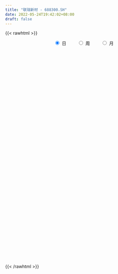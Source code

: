 ```yaml
---
title: "联瑞新材 - 688300.SH"
date: 2022-05-24T19:42:02+08:00
draft: false
---
```

{{< rawhtml >}}
    <div style="text-align: center">
        <label style="padding: 1rem;"><input style="margin-right: .5rem" type="radio" name="period" value="D" checked onclick="period_change(this)">日</label>
        <label style="padding: 1rem;"><input style="margin-right: .5rem" type="radio" name="period" value="W" onclick="period_change(this)">周</label>
        <label style="padding: 1rem;"><input style="margin-right: .5rem" type="radio" name="period" value="M" onclick="period_change(this)">月</label>
    </div>
    <div id="chart" style="height: 700px;"></div> 
    <script type="text/javascript">
        const D_v = [6015.67,10241.43,4581.71,4186.95,4155.4,6518.83,11268.93,6152.26,6961.96,5669.69,5987.68,9479.9,7906.07,7250.66,5801.07,10272.93,8938.9,5904.26,4657.06,4987.17,7458.83,5809.77,5283.9,10209.03,7310.67,16981.47,8012.28,6471.58,7761.3,7306.97,6039.43,5451.67,4989.15,8969.65,7236.98,13822.03,13470.91,13695.67,12795.24,7150.85,7792.1,9420.83,7675.65,6050.27,5291.18,4386.46,5313.62,8248.17,6666.45,18644.72,11906.11,12160.98,15345.36,11091.25,11000.5,9629.34,8628.61,16378.53,13800.03,10880.5,7819.53,15434.48,7601.25,6812.72,13823.12,8517.55,27224.13,16331.37,8205.46,8896.22,8657.17,11231.57,10280.03,14227.21,12696.83,10675.13,13051.58,12429.56,12137.97,9391.53,12180.36,8756.84,15740.87,10175.49,8127.04,12992.32,14409.37,7921.62,5284.93,6786.28,9082.65,3670.0,5189.41,5663.75,7606.27,3219.35,5428.2,4437.21,5464.29,6401.7,6638.84,3842.9,3352.14,5912.21,4362.36,3608.42,7727.66,5547.77,3620.88,5347.51,8357.62,30018.63,13695.28,10295.81,21527.28,12858.76,8983.22,10882.31,10537.58,8268.24,10970.57,15112.42,20876.77,16199.74,11214.78,10165.34,13229.45,15441.99,10570.63,12295.2,9357.22,13040.32,6680.3,10603.62,13317.74,11218.09,17556.54,13086.32,15662.56,13242.9,14800.14,28075.8,19894.06,13702.66,11995.63,12178.3,6623.5,6421.39,11504.13,6770.66,19282.84,19893.09,9472.32,8371.47,14479.42,7226.01,7242.0,9590.66,8813.54,9402.44,10073.44,9320.95,9607.7,9568.17,8163.15,7986.4,7492.84,9564.33,5286.09,8590.74,8711.89,10367.69,7547.27,6736.15,19807.5,9008.04,10587.72,21518.38,7680.67,6016.4,9028.65,11394.18,15176.02,10152.36,7914.87,6522.71,6694.44,7240.7,5071.03,4047.6,7529.21,5865.59,8695.72,6052.11,5149.96,4702.93,7971.77,10527.49,12072.5,9684.0,12179.01,8370.19,6852.24,5501.22,8928.91,11041.04,7783.46,5255.96,3778.92,5012.97,2723.07,4971.48,4447.12,4983.81,6255.31,5084.2,6399.73,5942.15,8520.64,10100.39,14640.74,6398.23,7197.82,7735.73,5622.11,12110.43,6512.36,4414.85,3786.91,4466.94,9238.14,13449.37,12425.21,18029.65,9551.58,9592.36,8353.61,6103.11,7916.41,7716.91,10635.82,6558.28,8064.02,5373.98,5115.0,8430.76,6428.6,4527.89,7756.09,7904.18]
const D_histogram = [0.0,0.2171459829,0.3106234569,0.3655307991,0.3203802817,0.2637384144,0.0007961557,-0.1655392238,-0.224567607,-0.2754965156,-0.222024702,-0.0589734658,0.1442636078,0.2631710838,0.315484184,0.3182115547,0.4226637875,0.4143558425,0.2852831749,0.2366305404,0.2843268269,0.1576828556,-0.0167269104,-0.3254898205,-0.3663964979,-0.1717956789,-0.0352048009,0.0309579992,0.1197340783,0.0353597708,-0.0690494246,-0.1025853055,-0.2339288853,-0.0434123762,0.0308909297,0.2346089414,0.4449651773,0.4576725313,0.6073020865,0.6007425215,0.6116519466,0.5556335166,0.4485829046,0.2610010817,0.0859550942,-0.0659354349,-0.1958253517,-0.1693066945,-0.078643683,0.4670408483,0.5072665372,0.3115527639,0.2533006701,0.0338243242,0.1877657841,0.1763262234,0.2107218833,0.112778087,0.3422484873,0.3523238709,0.2975584856,0.0632886763,-0.0727283688,-0.2499391902,-0.1097394144,-0.1237052026,-0.2921248066,-0.6351482254,-0.861960048,-0.8610156975,-0.7400771745,-0.3916986774,-0.1003216935,0.3091818657,0.3612778911,0.490066889,0.4692954393,0.5806204564,0.4304266872,0.1377544309,-0.2937118459,-0.4896748052,-0.3280139805,-0.3630010063,-0.4591163656,-0.243975023,-0.4144151798,-0.5117494073,-0.532959721,-0.6059706655,-0.6986528375,-0.8263081031,-0.7674189162,-0.8826582946,-0.9977768556,-1.0273425312,-1.2258445109,-1.2829878434,-1.1931077858,-0.9978800387,-0.9463800261,-0.8539292381,-0.600814235,-0.2576273725,-0.068328394,0.1165956186,0.3678941875,0.3937460137,0.452533698,0.5082342269,0.7616147235,0.9201918584,0.9469454252,1.150659542,1.579144182,1.7112659798,1.7366366689,1.7695179735,1.5970249906,1.163944394,1.1404476505,1.1837979432,1.4266451708,1.6931567306,1.7637306693,1.6120564551,1.6599861348,1.2744942807,1.1786591709,1.1945987689,1.1511515523,0.7715647584,0.3828824607,0.3255522926,0.1093746651,-0.2256404337,-0.6442697021,-0.811025133,-0.6024750245,-0.5085705096,-0.5383609725,0.280657733,0.3678939506,0.3459223935,0.1622379825,0.2944725884,0.0990314362,-0.2449542595,-0.5091111783,-0.7619914386,-0.463979121,0.1906926944,0.5445426694,0.5230611385,0.2599323139,0.2229054265,-0.1049131516,-0.0700089366,-0.0403132,-0.0659542617,-0.4651053426,-0.4836681044,-0.6082547994,-0.6541060707,-0.7542522095,-0.7574818245,-1.0908935318,-1.3380189999,-1.4562368429,-1.1956794286,-1.3760135137,-1.4171554958,-1.3087297301,-0.989709166,-1.2616378765,-1.3896282447,-1.4725604914,-1.2342569874,-1.2312731236,-1.2871005575,-1.3631827499,-1.5492323164,-1.7921932347,-1.7212713663,-1.4040647464,-1.0812899916,-0.5828782963,-0.0516762465,0.4103569749,0.6109407401,1.1152396786,1.2084406281,1.5069758011,1.5400058498,1.3621586195,1.0855614769,0.5857664924,0.201832731,-0.2580830699,-0.6991756557,-0.733062568,-0.6556669235,-0.5509320876,-0.759072674,-1.0266914028,-0.8540807686,-0.4189627588,-0.2972569957,-0.1885516732,-0.2956867883,-0.3325521048,-0.4865286487,-0.5181120264,-0.6599197907,-0.7758435845,-0.5583679874,-0.4330413095,-0.3501798738,-0.4126074974,-0.5827548896,-0.7096010657,-0.9345083301,-0.9842922301,-1.0542036579,-0.9155847237,-0.8424746241,-0.6295308772,-0.5891608562,-0.5539945372,-0.6820743695,-0.8390535318,-1.1659420766,-1.4966658385,-1.2194911899,-1.0114179949,-0.5174652907,0.0898454037,0.3237185048,0.5401590406,0.881752746,1.283137024,1.4785302638,1.54321009,1.5260222583,1.4903630693,1.5763370997,1.6305039404,1.6942422492,1.7766370373,1.4717926565]
const D_fast = [0.0,0.2714324786,0.4425658168,0.5888558588,0.6238004119,0.6330931481,0.3703499284,0.1626297429,0.047459458,-0.0723435796,-0.0743779414,0.0739299283,0.3132329039,0.4979331509,0.6291172971,0.7113975563,0.9215157361,1.0167967517,0.9590448778,0.9695498784,1.0883278716,1.0011046142,0.8225131207,0.4323777554,0.2998719535,0.4515238528,0.5793135306,0.6532158305,0.7719254292,0.6963910644,0.5747195128,0.5155373056,0.3257115045,0.5053749195,0.5874009578,0.8497712048,1.171368735,1.2984942219,1.5999492987,1.7435753641,1.9073977759,1.990287725,1.9953828392,1.8730512867,1.7194940727,1.5511196849,1.3722734302,1.3564654138,1.4274675045,2.0899122479,2.2569545711,2.1391289887,2.1442020625,1.9331817976,2.1340647035,2.1667066987,2.2537828295,2.1840335549,2.4990660771,2.5972224283,2.6168466644,2.3983990242,2.2441998869,2.0045042679,2.1172691901,2.0723771014,1.8309262956,1.3291158205,0.8868139859,0.672504412,0.6084236414,0.8588774691,1.1251740296,1.6119730553,1.7543885534,2.0056942736,2.1022466837,2.3587268149,2.3161397175,2.0579060689,1.5530118306,1.2346301701,1.3142874996,1.1885502222,0.9776557716,1.1318033584,0.8577594067,0.6324878274,0.4780375834,0.2535339726,-0.0138114089,-0.3480437002,-0.4810092424,-0.8169131944,-1.1814759694,-1.4678772777,-1.9728403851,-2.3507306785,-2.5591275673,-2.6133698299,-2.7984648239,-2.9194963454,-2.816584901,-2.5378048816,-2.3655880017,-2.1515150843,-1.8082429686,-1.683954639,-1.5120335302,-1.3292744446,-0.8854902671,-0.4968651677,-0.2333752446,0.2580037578,1.0812744433,1.6412127361,2.1007425923,2.5760033904,2.802766655,2.6606721569,2.9222873261,3.2615871046,3.8610956249,4.5508963674,5.0624029734,5.313742873,5.7766690863,5.7098008024,5.9086304853,6.2232197755,6.467560447,6.2808648427,5.9879031602,6.0119610652,5.823127104,5.4317018968,4.8520052028,4.4824934887,4.5404248411,4.5071867286,4.3428060225,5.2319891613,5.4111988666,5.4757079078,5.3325829924,5.5384357454,5.3677524523,4.9625281918,4.5710934784,4.1277153584,4.3097328957,5.0120778848,5.5020635271,5.6113472808,5.4132015347,5.4319010039,5.0778541379,5.0952561188,5.1148735554,5.0727439282,4.5573165117,4.4178367237,4.1411863289,3.93180854,3.6430993488,3.4504992777,2.8443641875,2.2627339693,1.7804569156,1.7420944727,1.2177570093,0.8223261532,0.6035694864,0.675162759,0.0878245793,-0.3875728501,-0.8386452196,-0.9089059624,-1.2137403796,-1.5913429528,-2.0082208326,-2.5815784783,-3.2725877052,-3.6319836784,-3.6657932451,-3.6133409882,-3.2606488669,-2.7423658788,-2.1777434137,-1.8244244634,-1.0413156054,-0.6460044988,0.0292746245,0.4473061357,0.6099985603,0.6047917868,0.2514384254,-0.0820371532,-0.6064737215,-1.2223602213,-1.4395127756,-1.5260338619,-1.559032048,-1.9569408029,-2.4812323824,-2.5221419403,-2.1917646202,-2.144373106,-2.0828057019,-2.263862514,-2.3838658567,-2.6594745628,-2.8205859471,-3.1273736591,-3.437258349,-3.3593747488,-3.3423083982,-3.346991931,-3.512571429,-3.8284075436,-4.1326539861,-4.591188333,-4.8870452905,-5.2205076328,-5.3107848795,-5.4482934359,-5.3927324083,-5.4996526013,-5.6029849167,-5.9015833413,-6.2683258866,-6.8866999505,-7.5915901721,-7.6192883209,-7.6640696247,-7.2994832431,-6.6697111978,-6.3549084705,-6.0034281746,-5.4413962826,-4.7192277486,-4.1542019429,-3.7037195942,-3.3394018613,-3.002470283,-2.5224119777,-2.0606191518,-1.5733202808,-1.0467662334,-0.98366245]
const D_slow = [0.0,0.0542864957,0.1319423599,0.2233250597,0.3034201301,0.3693547337,0.3695537727,0.3281689667,0.272027065,0.2031529361,0.1476467606,0.1329033941,0.1689692961,0.234762067,0.313633113,0.3931860017,0.4988519486,0.6024409092,0.6737617029,0.732919338,0.8040010447,0.8434217586,0.839240031,0.7578675759,0.6662684514,0.6233195317,0.6145183315,0.6222578313,0.6521913509,0.6610312936,0.6437689374,0.6181226111,0.5596403897,0.5487872957,0.5565100281,0.6151622634,0.7264035578,0.8408216906,0.9926472122,1.1428328426,1.2957458292,1.4346542084,1.5467999346,1.612050205,1.6335389785,1.6170551198,1.5680987819,1.5257721083,1.5061111875,1.6228713996,1.7496880339,1.8275762248,1.8909013924,1.8993574734,1.9462989194,1.9903804753,2.0430609461,2.0712554679,2.1568175897,2.2448985574,2.3192881788,2.3351103479,2.3169282557,2.2544434581,2.2270086045,2.1960823039,2.1230511022,1.9642640459,1.7487740339,1.5335201095,1.3485008159,1.2505761465,1.2254957232,1.3027911896,1.3931106624,1.5156273846,1.6329512444,1.7781063585,1.8857130303,1.920151638,1.8467236766,1.7243049753,1.6423014801,1.5515512286,1.4367721372,1.3757783814,1.2721745865,1.1442372347,1.0109973044,0.859504638,0.6848414287,0.4782644029,0.2864096738,0.0657451002,-0.1836991137,-0.4405347465,-0.7469958742,-1.0677428351,-1.3660197815,-1.6154897912,-1.8520847977,-2.0655671073,-2.215770666,-2.2801775091,-2.2972596076,-2.268110703,-2.1761371561,-2.0777006527,-1.9645672282,-1.8375086715,-1.6471049906,-1.417057026,-1.1803206697,-0.8926557842,-0.4978697387,-0.0700532438,0.3641059235,0.8064854168,1.2057416645,1.496727763,1.7818396756,2.0777891614,2.4344504541,2.8577396368,3.2986723041,3.7016864179,4.1166829516,4.4353065217,4.7299713144,5.0286210066,5.3164088947,5.5093000843,5.6050206995,5.6864087726,5.7137524389,5.6573423305,5.496274905,5.2935186217,5.1428998656,5.0157572382,4.8811669951,4.9513314283,5.043304916,5.1297855143,5.17034501,5.2439631571,5.2687210161,5.2074824512,5.0802046567,4.889706797,4.7737120168,4.8213851904,4.9575208577,5.0882861423,5.1532692208,5.2089955774,5.1827672895,5.1652650554,5.1551867554,5.1386981899,5.0224218543,4.9015048282,4.7494411283,4.5859146107,4.3973515583,4.2079811022,3.9352577192,3.6007529693,3.2366937585,2.9377739014,2.5937705229,2.239481649,1.9122992165,1.664871925,1.3494624559,1.0020553947,0.6339152718,0.325351025,0.0175327441,-0.3042423953,-0.6450380828,-1.0323461619,-1.4803944705,-1.9107123121,-2.2617284987,-2.5320509966,-2.6777705707,-2.6906896323,-2.5881003886,-2.4353652036,-2.1565552839,-1.8544451269,-1.4777011766,-1.0926997142,-0.7521600593,-0.4807696901,-0.334328067,-0.2838698842,-0.3483906517,-0.5231845656,-0.7064502076,-0.8703669385,-1.0080999604,-1.1978681289,-1.4545409796,-1.6680611717,-1.7728018614,-1.8471161103,-1.8942540286,-1.9681757257,-2.0513137519,-2.1729459141,-2.3024739207,-2.4674538684,-2.6614147645,-2.8010067614,-2.9092670887,-2.9968120572,-3.0999639315,-3.245652654,-3.4230529204,-3.6566800029,-3.9027530604,-4.1663039749,-4.3952001558,-4.6058188118,-4.7632015311,-4.9104917452,-5.0489903795,-5.2195089718,-5.4292723548,-5.7207578739,-6.0949243336,-6.399797131,-6.6526516298,-6.7820179524,-6.7595566015,-6.6786269753,-6.5435872152,-6.3231490286,-6.0023647726,-5.6327322067,-5.2469296842,-4.8654241196,-4.4928333523,-4.0987490774,-3.6911230923,-3.26756253,-2.8234032707,-2.4554551065]
const D_data = [['2021-05-13', 55.1106, 55.8481, 55.022, 58.1001],['2021-05-14', 56.33, 59.2507, 55.8088, 59.2507],['2021-05-17', 59.2016, 58.7689, 58.5328, 59.6441],['2021-05-18', 58.7295, 58.9852, 58.3263, 59.3982],['2021-05-19', 59.0836, 58.0706, 58.0313, 59.3589],['2021-05-20', 58.0313, 57.933, 56.92, 58.3657],['2021-05-21', 57.5298, 54.6385, 54.4418, 58.4935],['2021-05-24', 54.6385, 54.668, 54.4123, 56.3497],['2021-05-25', 55.1401, 55.2876, 54.2845, 56.4873],['2021-05-26', 55.7006, 54.9237, 54.2353, 56.0055],['2021-05-27', 55.1991, 56.0645, 54.5893, 56.7824],['2021-05-28', 55.9956, 57.933, 55.7596, 58.4345],['2021-05-31', 58.051, 59.4868, 57.7068, 59.6441],['2021-06-01', 59.1327, 59.4966, 58.5033, 59.949],['2021-06-02', 59.2016, 59.3982, 58.5132, 60.1456],['2021-06-03', 59.2212, 59.2311, 59.0049, 62.4468],['2021-06-04', 58.523, 61.1586, 58.523, 61.5126],['2021-06-07', 61.3651, 60.421, 59.8703, 61.9355],['2021-06-08', 60.9619, 58.9065, 58.759, 60.9619],['2021-06-09', 58.9065, 59.7424, 58.6017, 60.6472],['2021-06-10', 59.4474, 61.2667, 59.0049, 61.4241],['2021-06-11', 60.657, 59.1622, 59.1032, 61.4044],['2021-06-15', 59.2016, 57.9231, 57.874, 59.6539],['2021-06-16', 57.6871, 54.904, 54.6779, 59.0737],['2021-06-17', 54.9827, 57.1364, 54.6287, 57.4019],['2021-06-18', 57.6871, 60.3817, 57.6871, 62.024],['2021-06-21', 60.2145, 60.5587, 60.0571, 61.3454],['2021-06-22', 60.9619, 60.3128, 60.0866, 61.5126],['2021-06-23', 60.0866, 61.1684, 59.054, 61.7584],['2021-06-24', 61.3565, 59.1659, 58.8884, 62.1495],['2021-06-25', 59.1758, 58.482, 57.3718, 59.9688],['2021-06-28', 57.9863, 59.0172, 57.7187, 59.5822],['2021-06-29', 58.7, 57.2925, 57.1735, 59.2749],['2021-06-30', 57.1835, 61.4556, 57.1835, 61.4556],['2021-07-01', 61.9512, 60.7915, 60.7717, 62.1396],['2021-07-02', 59.9688, 63.3588, 59.9688, 64.2905],['2021-07-05', 62.6252, 64.9348, 62.3477, 65.7872],['2021-07-06', 64.5284, 63.5372, 62.8433, 66.9073],['2021-07-07', 64.4293, 66.2531, 62.1098, 66.7983],['2021-07-08', 66.2432, 65.3214, 64.7365, 66.3027],['2021-07-09', 64.6771, 66.2135, 64.3599, 67.3831],['2021-07-12', 66.5009, 65.9161, 65.4403, 68.2752],['2021-07-13', 65.7674, 65.4502, 64.231, 65.9657],['2021-07-14', 66.0152, 64.1517, 63.2695, 66.0152],['2021-07-15', 63.9039, 63.6958, 61.8521, 64.578],['2021-07-16', 63.6859, 63.3389, 62.9722, 64.7167],['2021-07-19', 63.3389, 62.9722, 61.5349, 63.5768],['2021-07-20', 62.0305, 64.7266, 61.2177, 65.0042],['2021-07-21', 64.7167, 65.9657, 63.6462, 66.2234],['2021-07-22', 65.5989, 73.7765, 65.5989, 74.6487],['2021-07-23', 73.7467, 69.6629, 69.4052, 74.3415],['2021-07-26', 69.6629, 66.8677, 65.2222, 70.3072],['2021-07-27', 67.5714, 68.3941, 67.5714, 73.9152],['2021-07-28', 68.9691, 66.0053, 63.3191, 69.6133],['2021-07-29', 67.0461, 70.8722, 66.9073, 72.2401],['2021-07-30', 71.3678, 69.6133, 68.295, 72.0517],['2021-08-02', 69.8215, 70.6938, 68.1067, 71.8535],['2021-08-03', 71.2489, 69.2862, 68.9492, 75.8184],['2021-08-04', 69.9603, 74.2324, 68.9096, 74.5694],['2021-08-05', 74.6884, 72.7258, 71.7445, 75.1344],['2021-08-06', 72.8745, 72.3788, 71.0209, 74.1135],['2021-08-09', 72.359, 69.8215, 67.4327, 72.3788],['2021-08-10', 70.0594, 70.3766, 69.2169, 71.6751],['2021-08-11', 70.0495, 69.2069, 68.5032, 70.8524],['2021-08-12', 70.0297, 73.261, 68.8898, 75.5607],['2021-08-13', 72.9042, 71.8932, 70.5947, 73.8954],['2021-08-16', 75.8382, 69.6034, 68.4437, 80.7646],['2021-08-17', 69.3854, 65.9458, 65.9458, 70.9317],['2021-08-18', 65.8665, 65.5196, 65.0141, 67.3435],['2021-08-19', 65.5989, 67.3038, 65.0934, 68.7411],['2021-08-20', 66.9371, 68.7014, 66.4216, 69.1574],['2021-08-23', 68.9393, 72.5573, 68.2653, 73.152],['2021-08-24', 72.9835, 73.5584, 70.9911, 73.8359],['2021-08-25', 73.5584, 77.2061, 73.5584, 77.672],['2021-08-26', 77.4638, 74.4406, 74.1036, 77.8306],['2021-08-27', 74.0738, 76.4428, 72.478, 77.3548],['2021-08-30', 76.6213, 75.4715, 74.3811, 77.6819],['2021-08-31', 74.8371, 78.0387, 74.4901, 78.7425],['2021-09-01', 77.325, 75.3228, 72.9736, 78.0288],['2021-09-02', 74.5199, 72.8348, 72.359, 76.0761],['2021-09-03', 71.9923, 69.3358, 68.9691, 73.608],['2021-09-06', 69.3358, 70.5253, 68.7014, 71.8733],['2021-09-07', 71.2687, 74.8272, 70.5947, 77.0871],['2021-09-08', 76.6114, 72.6564, 72.4185, 76.6114],['2021-09-09', 72.6564, 71.4174, 69.9999, 73.2016],['2021-09-10', 70.8821, 75.5607, 70.8722, 76.6014],['2021-09-13', 75.5607, 70.7731, 69.9107, 76.1356],['2021-09-14', 69.881, 70.7632, 69.881, 73.1124],['2021-09-15', 69.9801, 71.1299, 69.4151, 71.8436],['2021-09-16', 71.6453, 69.9008, 69.0087, 71.6453],['2021-09-17', 70.3865, 68.7906, 66.0846, 70.8722],['2021-09-22', 68.3941, 67.2245, 66.0152, 68.3941],['2021-09-23', 67.8192, 68.7906, 66.5108, 69.2664],['2021-09-24', 68.0968, 65.817, 65.7179, 68.3148],['2021-09-27', 65.4304, 64.4293, 62.5063, 66.3721],['2021-09-28', 63.5273, 64.2508, 63.4876, 65.0042],['2021-09-29', 63.0515, 60.5239, 60.2661, 63.5074],['2021-09-30', 60.5437, 60.4644, 60.0084, 61.6241],['2021-10-08', 60.9699, 61.2276, 60.3355, 62.3973],['2021-10-11', 61.5349, 62.2288, 60.4842, 63.9237],['2021-10-12', 61.7034, 60.0679, 59.5822, 62.7739],['2021-10-13', 60.4347, 59.9688, 57.5998, 60.7618],['2021-10-14', 60.1571, 62.0305, 59.0767, 62.2981],['2021-10-15', 62.3675, 64.1121, 61.4754, 64.9051],['2021-10-18', 64.578, 63.1704, 61.9512, 64.578],['2021-10-19', 63.0019, 63.8246, 62.318, 63.8742],['2021-10-20', 63.6462, 65.7179, 63.438, 67.1749],['2021-10-21', 66.0053, 63.6462, 62.9524, 66.0747],['2021-10-22', 63.438, 64.3401, 62.6153, 65.6088],['2021-10-25', 65.4403, 64.7266, 62.6252, 65.4403],['2021-10-26', 64.0724, 68.3049, 64.0724, 68.3446],['2021-10-27', 71.3678, 68.6915, 68.642, 74.2919],['2021-10-28', 70.2775, 68.1067, 67.7003, 72.3095],['2021-10-29', 67.4327, 71.6453, 67.4327, 72.1211],['2021-11-01', 71.8733, 77.1764, 71.566, 78.574],['2021-11-02', 77.8603, 76.2644, 74.7082, 78.5442],['2021-11-03', 76.0265, 76.76, 74.5298, 77.1863],['2021-11-04', 76.76, 78.5046, 76.542, 79.2183],['2021-11-05', 78.7821, 77.0475, 75.3327, 78.7821],['2021-11-08', 77.0178, 73.4395, 72.8348, 77.0178],['2021-11-09', 74.9858, 78.4947, 73.8657, 79.2381],['2021-11-10', 78.0486, 80.5961, 77.1268, 81.171],['2021-11-11', 79.7337, 85.2449, 79.7337, 88.0203],['2021-11-12', 85.8991, 88.5556, 83.2922, 89.6459],['2021-11-15', 90.201, 88.843, 85.9982, 92.9764],['2021-11-16', 87.6238, 87.6932, 86.2559, 89.5765],['2021-11-17', 86.811, 91.7869, 86.2658, 92.3024],['2021-11-18', 91.44, 87.2273, 86.2559, 92.9764],['2021-11-19', 87.822, 91.1922, 86.811, 91.8761],['2021-11-22', 90.7263, 94.0271, 90.7164, 94.9291],['2021-11-23', 94.0271, 94.8894, 91.2219, 96.4457],['2021-11-24', 95.7419, 91.0732, 90.31, 96.2375],['2021-11-25', 91.1922, 90.1316, 89.9928, 93.1152],['2021-11-26', 90.1118, 94.1659, 89.3188, 95.6527],['2021-11-29', 93.1945, 92.4213, 90.4091, 94.1659],['2021-11-30', 93.1746, 90.201, 88.3276, 93.1746],['2021-12-01', 90.1812, 87.5544, 86.3451, 93.9676],['2021-12-02', 87.5544, 89.3089, 87.3264, 90.7957],['2021-12-03', 90.2803, 94.3046, 86.8507, 97.6351],['2021-12-06', 93.9379, 93.9676, 92.9764, 96.743],['2021-12-07', 94.83, 92.8773, 91.7374, 98.1605],['2021-12-08', 92.8574, 106.2587, 92.3024, 106.8039],['2021-12-09', 104.4844, 100.5196, 98.6263, 106.0605],['2021-12-10', 99.5977, 100.3412, 97.5261, 101.9668],['2021-12-13', 100.3412, 98.6957, 96.743, 100.7674],['2021-12-14', 98.6957, 103.4437, 97.2089, 105.0197],['2021-12-15', 102.3137, 100.0735, 99.122, 105.0594],['2021-12-16', 100.3213, 97.4369, 96.743, 101.0647],['2021-12-17', 97.0404, 97.2188, 93.1845, 98.9634],['2021-12-20', 97.2188, 96.1582, 94.1758, 98.0911],['2021-12-21', 97.0999, 103.3842, 93.5513, 108.7863],['2021-12-22', 104.2862, 111.0166, 101.6793, 113.1973],['2021-12-23', 111.7996, 110.9769, 108.142, 111.9682],['2021-12-24', 112.9495, 108.3205, 105.9415, 112.9495],['2021-12-27', 108.3799, 105.5649, 101.1143, 108.3799],['2021-12-28', 106.1497, 108.5187, 104.1078, 110.0254],['2021-12-29', 106.7048, 104.6728, 103.0868, 108.5484],['2021-12-30', 106.8237, 109.0936, 103.1364, 111.0166],['2021-12-31', 110.6994, 109.8965, 106.0902, 111.9979],['2022-01-04', 109.8965, 109.9064, 107.7059, 114.9616],['2022-01-05', 109.8767, 104.5836, 102.611, 111.3833],['2022-01-06', 104.5142, 108.5484, 101.8478, 111.2148],['2022-01-07', 108.489, 107.0814, 103.1166, 109.6289],['2022-01-10', 106.6552, 107.7654, 101.8082, 111.5122],['2022-01-11', 110.0055, 106.7643, 103.2355, 110.0055],['2022-01-12', 106.7643, 107.7059, 106.7643, 114.4859],['2022-01-13', 105.5649, 102.4921, 101.6991, 107.924],['2022-01-14', 100.8566, 101.5604, 100.4403, 108.9747],['2022-01-17', 99.2211, 101.5504, 97.2485, 104.0681],['2022-01-18', 102.046, 106.0605, 100.7277, 107.0319],['2022-01-19', 106.4768, 100.1132, 98.5272, 106.4768],['2022-01-20', 99.122, 100.4799, 96.7728, 104.5737],['2022-01-21', 100.1132, 101.7388, 97.1395, 103.5626],['2022-01-24', 100.9854, 104.871, 99.122, 106.6057],['2022-01-25', 106.0605, 96.9016, 94.711, 106.0605],['2022-01-26', 94.6615, 96.7232, 93.3531, 99.5581],['2022-01-27', 95.2661, 95.6824, 95.1769, 100.5493],['2022-01-28', 95.6229, 99.112, 90.6867, 100.4898],['2022-02-07', 99.7662, 95.8509, 93.3531, 101.1044],['2022-02-08', 96.2375, 93.9379, 91.6779, 96.6637],['2022-02-09', 93.2837, 92.1933, 90.201, 94.0469],['2022-02-10', 92.9467, 88.8133, 87.822, 93.1548],['2022-02-11', 89.3584, 85.4134, 84.9475, 89.3584],['2022-02-14', 84.7889, 87.2273, 84.4023, 89.071],['2022-02-15', 84.9079, 89.8144, 84.9079, 91.1823],['2022-02-16', 91.0931, 90.2803, 88.9124, 92.2825],['2022-02-17', 90.2803, 93.6702, 89.8441, 94.3641],['2022-02-18', 93.0755, 96.2375, 91.8365, 96.8322],['2022-02-21', 97.2585, 97.8334, 95.4544, 98.5173],['2022-02-22', 97.8334, 96.406, 94.5128, 97.8334],['2022-02-23', 95.3652, 102.4921, 95.3652, 104.2763],['2022-02-24', 102.2939, 99.6076, 99.122, 103.8501],['2022-02-25', 102.8886, 104.0979, 100.6583, 106.0605],['2022-02-28', 103.186, 102.7102, 100.7079, 106.2686],['2022-03-01', 103.176, 100.7079, 99.7464, 103.5131],['2022-03-02', 101.9172, 99.1319, 98.1803, 101.9172],['2022-03-03', 100.1627, 94.8399, 94.4632, 100.1627],['2022-03-04', 94.5623, 94.1659, 91.2021, 95.0877],['2022-03-07', 93.1746, 90.8552, 88.6745, 94.1559],['2022-03-08', 92.2132, 88.1987, 87.4256, 92.2132],['2022-03-09', 87.7428, 91.3508, 87.7428, 92.8277],['2022-03-10', 94.2749, 92.1933, 91.9753, 95.5932],['2022-03-11', 91.4499, 92.4114, 89.6657, 94.0866],['2022-03-14', 93.0458, 87.5247, 87.5247, 94.8002],['2022-03-15', 87.6337, 84.5808, 84.5708, 90.201],['2022-03-16', 85.9982, 88.8628, 80.0905, 90.0424],['2022-03-17', 88.9917, 93.0458, 88.8133, 94.265],['2022-03-18', 92.2825, 90.082, 88.734, 93.7198],['2022-03-21', 90.0721, 90.082, 87.3463, 90.1019],['2022-03-22', 90.0027, 86.9101, 86.3352, 90.0027],['2022-03-23', 87.8914, 86.8606, 85.235, 87.8914],['2022-03-24', 86.1766, 84.2437, 82.8461, 86.8507],['2022-03-25', 84.551, 84.551, 83.7382, 87.5049],['2022-03-28', 83.2624, 81.8846, 80.6555, 84.5312],['2022-03-29', 82.747, 80.5663, 79.0696, 83.2724],['2022-03-30', 81.8747, 84.0951, 81.3395, 85.1259],['2022-03-31', 83.2823, 83.0642, 81.4485, 86.2262],['2022-04-01', 81.8747, 82.3604, 79.9022, 82.5488],['2022-04-06', 79.8626, 79.8526, 78.911, 83.5202],['2022-04-07', 79.5057, 77.0178, 75.3822, 80.1897],['2022-04-08', 75.3426, 75.7589, 73.4593, 77.0772],['2022-04-11', 75.8085, 72.4086, 71.8436, 76.4428],['2022-04-12', 72.9934, 72.5474, 71.4967, 74.2423],['2022-04-13', 73.2313, 70.5748, 69.881, 73.2313],['2022-04-14', 71.7643, 71.9724, 70.8127, 73.5584],['2022-04-15', 69.762, 70.3766, 67.4228, 73.1124],['2022-04-18', 69.3755, 71.6453, 67.7796, 73.3007],['2022-04-19', 72.1112, 68.9889, 68.9096, 73.4989],['2022-04-20', 69.8512, 67.958, 66.9569, 70.3766],['2022-04-21', 66.9172, 64.4293, 64.1914, 69.1871],['2022-04-22', 63.438, 61.9215, 61.4655, 64.9051],['2022-04-25', 61.0294, 56.8762, 56.5094, 61.0789],['2022-04-26', 56.8762, 53.1294, 52.7031, 57.907],['2022-04-27', 53.5259, 58.6207, 51.2064, 59.3443],['2022-04-28', 59.5525, 57.2429, 56.559, 59.5525],['2022-04-29', 57.9863, 61.1582, 56.9951, 62.3378],['2022-05-05', 62.0503, 64.4293, 59.4831, 64.9348],['2022-05-06', 62.8037, 61.2375, 61.2078, 63.9733],['2022-05-09', 61.0591, 61.6439, 59.6912, 63.8147],['2022-05-10', 59.5723, 64.3797, 59.4732, 65.024],['2022-05-11', 64.013, 67.1353, 63.9337, 70.0297],['2022-05-12', 66.0747, 66.4514, 64.6077, 67.6706],['2022-05-13', 67.1353, 65.9557, 64.003, 67.4029],['2022-05-16', 66.8776, 65.5692, 64.9844, 67.9481],['2022-05-17', 65.5692, 65.7377, 63.5372, 66.719],['2022-05-18', 66.3522, 68.0175, 66.3522, 69.881],['2022-05-19', 66.5207, 68.7312, 66.5207, 69.6827],['2022-05-20', 69.42, 70.01, 68.11, 70.39],['2022-05-23', 69.9, 71.6, 67.58, 73.18],['2022-05-24', 71.22, 67.07, 66.68, 72.85]]
const W_v = [142449.48,290549.77,124666.24,122141.94,128059.6,167520.22,186685.73,110634.5,113609.36,114766.15,69495.81,77070.23,100624.75,146575.85,116901.14,78593.46,51531.19,48749.38,29434.16,24703.77,12168.45,21281.07,31414.46,37235.49,36146.41,49476.62,62139.59,46833.68,78686.08,59760.23,81306.29,44156.67,84777.16,90855.39,86828.03,60921.99,46201.46,61989.13,55933.28,33267.65,35671.83,22533.37,20494.47,36668.78,30921.7,8946.53,3896.63,18658.18,34195.09,40015.17,31482.26,43036.78,45923.31,31833.13,32793.45,50532.53,36029.34,33545.44,14604.13,38038.21,27077.72,26871.1,19841.28,29274.29,21772.1,16971.16,74090.58,43394.78,33474.01,36954.54,23734.85,23777.18,26574.1,20570.54,72146.65,39502.49,20990.32,38997.1,30711.82,34251.49,40169.63,28817.09,39785.07,35591.56,40469.48,54904.77,32824.39,50779.07,59227.43,57507.2,52189.12,69314.35,59110.77,59191.0,55792.56,43484.85,14523.16,20691.03,5464.29,26147.79,24867.09,67714.85,64789.15,71427.74,60622.19,51976.66,70841.25,89715.56,48722.95,63790.38,47351.63,38404.53,42774.89,40503.68,67657.79,49295.92,38525.08,31209.15,34404.26,49157.94,38510.59,20933.56,28665.2,33261.77,39064.32,28419.2,63048.17,14456.72,40891.44,29876.23,15660.27]
const W_histogram = [0.0,-0.7409039316,-1.2058522777,-1.4383405662,-1.441798001,-0.9526824358,-0.3327137665,0.9663697472,1.4453171736,1.9222449259,1.7608588467,1.8345340034,2.0282054616,2.3190400741,1.8153229629,1.6763877243,1.2907674435,0.7976885015,0.1311622554,-0.4855403263,-0.9186549708,-0.9603709269,-0.9429049406,-0.4898910993,-0.1669261859,0.1364213555,-0.1764813416,-0.3763136619,0.1168436716,0.0762225265,0.4868610558,0.8847817805,1.5767698449,2.1565108965,1.768287313,0.8342343972,0.6030079573,0.39628495,-0.0387001926,-0.3396854007,-0.7792480966,-1.1710132291,-1.4355598062,-1.5191358219,-1.8134316356,-1.8976627409,-1.7755905458,-1.6401527948,-1.4187466966,-1.2798547819,-1.0037477327,-1.2104982389,-1.0824732871,-1.013073178,-0.6171184501,-0.5410418308,-0.6431204258,-0.7891642763,-0.7298845311,-0.9086163205,-0.9502069692,-0.8029597705,-0.8601727832,-0.8679956786,-0.6071202162,-0.2748523139,0.4763694608,0.7756752119,0.8985364867,1.0385041392,1.1656856805,1.2322225683,1.2845740415,1.0016656925,1.2541993383,1.3210283128,1.221014941,1.3923042414,1.1290432893,1.1092290361,1.236115959,1.112227516,1.0403486025,0.8034050441,0.9060524131,1.085057077,0.934433688,1.1700051473,1.22587207,1.3430341293,1.2819343106,0.9366812043,1.1270214568,0.6929243905,0.7394295932,0.2537332566,-0.2983702384,-1.0142964524,-1.4027656826,-1.4270534233,-1.3880851387,-0.8566978876,-0.1640205924,0.983476999,1.7874934733,2.3515136408,2.5492592514,2.8776448359,2.6796337925,3.0637090114,3.1776000321,2.8287023395,2.0288960392,1.3474942559,0.5939338147,-0.8732814973,-1.1439161956,-0.8368994228,-1.317478164,-1.7416420383,-2.1409300161,-2.7031339483,-3.1186412722,-3.6948057424,-4.2552358005,-4.9628255384,-5.2233750996,-5.1243922082,-4.4975269003,-3.6047742093,-3.0303119055]
const W_fast = [0.0,-0.9261299145,-1.69254133,-2.2846147601,-2.6485216951,-2.3975767389,-1.8607865113,-0.3201105607,0.5201661591,1.4776551429,1.7564837753,2.2887924329,2.9895152565,3.8601098875,3.8102235171,4.0903852096,4.0274567896,3.7337999729,3.1000642907,2.3619766275,1.6991982403,1.4173895525,1.1991293036,1.5296703701,1.810903737,2.1483566173,1.7913335848,1.497422849,2.0197911004,1.9982255869,2.5305793801,3.14969555,4.2358760756,5.3547448513,5.408593096,4.6830987796,4.602624329,4.4949725591,4.0503123684,3.6644058102,3.0300310901,2.3455126503,1.7220761217,1.2587161505,0.5110624279,-0.0475843626,-0.369409804,-0.6440102517,-0.7772908276,-0.9583626084,-0.9331924923,-1.4425675582,-1.5851609283,-1.7690291136,-1.5273539982,-1.5865378367,-1.8493965381,-2.1927314577,-2.3159228452,-2.7218087148,-3.0009511058,-3.0544438497,-3.3267000582,-3.5515218733,-3.442426465,-3.1788716411,-2.3085575012,-1.8153329471,-1.4678375506,-1.0682438633,-0.6496409019,-0.275048372,0.0984466115,0.0659546856,0.6320381661,1.0291242187,1.2343645822,1.753729943,1.7727298132,2.030222819,2.4661387317,2.6203071677,2.8085154048,2.7724231074,3.1015835797,3.5518525129,3.6348375459,4.162910292,4.5252452322,4.9781658238,5.2375495827,5.1264667775,5.5985623942,5.3376964256,5.5690590265,5.1467960041,4.5200999495,3.5505996224,2.8114389716,2.4303878751,2.122334875,2.4395476541,3.0912198012,4.4845866424,5.735476485,6.8873750627,7.7224354862,8.7702322796,9.2421296844,10.3921321561,11.3004231849,11.6587010771,11.3661187867,11.0215905672,10.4165135798,8.7309778935,8.1743641462,8.2721560633,7.4622077812,6.6026333973,5.6681129154,4.4301254961,3.2349578543,1.7350919485,0.1108529402,-1.8374431823,-3.4038365184,-4.585951679,-5.0834680962,-5.0919089576,-5.2750246301]
const W_slow = [0.0,-0.1852259829,-0.4866890523,-0.8462741939,-1.2067236941,-1.4448943031,-1.5280727447,-1.2864803079,-0.9251510145,-0.444589783,-0.0043750713,0.4542584295,0.9613097949,1.5410698134,1.9949005542,2.4139974852,2.7366893461,2.9361114715,2.9689020353,2.8475169537,2.6178532111,2.3777604793,2.1420342442,2.0195614694,1.9778299229,2.0119352618,1.9678149264,1.8737365109,1.9029474288,1.9220030604,2.0437183244,2.2649137695,2.6591062307,3.1982339548,3.6403057831,3.8488643824,3.9996163717,4.0986876092,4.089012561,4.0040912109,3.8092791867,3.5165258794,3.1576359279,2.7778519724,2.3244940635,1.8500783783,1.4061807418,0.9961425431,0.641455869,0.3214921735,0.0705552403,-0.2320693194,-0.5026876412,-0.7559559356,-0.9102355482,-1.0454960059,-1.2062761123,-1.4035671814,-1.5860383142,-1.8131923943,-2.0507441366,-2.2514840792,-2.466527275,-2.6835261947,-2.8353062487,-2.9040193272,-2.784926962,-2.591008159,-2.3663740373,-2.1067480025,-1.8153265824,-1.5072709403,-1.18612743,-0.9357110069,-0.6221611723,-0.2919040941,0.0133496412,0.3614257015,0.6436865238,0.9209937829,1.2300227726,1.5080796516,1.7681668023,1.9690180633,2.1955311666,2.4667954358,2.7004038579,2.9929051447,3.2993731622,3.6351316945,3.9556152722,4.1897855732,4.4715409374,4.644772035,4.8296294333,4.8930627475,4.8184701879,4.5648960748,4.2142046541,3.8574412983,3.5104200137,3.2962455417,3.2552403936,3.5011096434,3.9479830117,4.5358614219,5.1731762348,5.8925874437,6.5624958919,7.3284231447,8.1228231527,8.8299987376,9.3372227474,9.6740963114,9.8225797651,9.6042593908,9.3182803418,9.1090554861,8.7796859451,8.3442754356,7.8090429316,7.1332594445,6.3535991264,5.4298976908,4.3660887407,3.1253823561,1.8195385812,0.5384405292,-0.5859411959,-1.4871347482,-2.2447127246]
const W_data = [['2019-11-15', 41.9512, 42.9268, 39.0341, 43.9024],['2019-11-22', 39.8049, 31.3171, 31.2683, 40.0],['2019-11-29', 31.4146, 30.6732, 29.6585, 31.6585],['2019-12-06', 31.1024, 30.5366, 29.2585, 32.5854],['2019-12-13', 30.6146, 31.4634, 30.1561, 33.0732],['2019-12-20', 32.1951, 37.8049, 32.1561, 38.3415],['2019-12-27', 38.8293, 41.7268, 37.2488, 45.8341],['2020-01-03', 42.2439, 55.5024, 39.0341, 56.8878],['2020-01-10', 53.6585, 50.8585, 49.6195, 55.8537],['2020-01-17', 50.3707, 54.6829, 48.439, 54.9951],['2020-01-23', 54.6244, 48.9854, 48.7317, 58.4098],['2020-02-07', 39.7561, 53.1707, 39.7561, 53.8537],['2020-02-14', 53.3951, 57.0537, 48.5854, 60.1073],['2020-02-21', 57.6488, 61.5122, 55.8927, 70.2439],['2020-02-28', 63.4829, 52.8878, 52.5463, 69.161],['2020-03-06', 54.1268, 57.4341, 53.161, 59.5024],['2020-03-13', 55.6098, 54.478, 50.0293, 58.9951],['2020-03-20', 55.2878, 51.9902, 47.4732, 55.3073],['2020-03-27', 50.722, 47.4634, 47.3268, 52.2927],['2020-04-03', 47.5024, 44.878, 42.8878, 47.5024],['2020-04-10', 46.6341, 44.1561, 44.1561, 47.1024],['2020-04-17', 43.9024, 47.3756, 42.439, 50.6146],['2020-04-24', 47.3561, 47.6098, 46.0098, 49.2098],['2020-04-30', 47.239, 54.0683, 43.9415, 55.0244],['2020-05-08', 54.0976, 54.5659, 52.9951, 58.0488],['2020-05-15', 54.439, 56.2927, 52.1756, 57.0439],['2020-05-22', 56.5854, 48.8098, 48.0195, 57.5415],['2020-05-29', 48.1171, 48.8878, 45.8537, 50.7317],['2020-06-05', 49.1317, 58.5366, 49.1317, 60.3707],['2020-06-12', 58.4293, 53.4244, 52.8976, 58.5171],['2020-06-19', 52.8878, 60.5951, 52.6829, 63.2976],['2020-06-24', 61.7561, 63.4892, 59.8049, 66.0855],['2020-07-03', 63.7253, 71.4746, 62.9975, 76.5097],['2020-07-10', 71.3861, 75.4377, 71.2877, 78.3781],['2020-07-17', 75.1722, 65.8888, 63.2434, 83.3641],['2020-07-24', 67.1377, 57.038, 56.7332, 68.5243],['2020-07-31', 57.1561, 63.8236, 55.0712, 65.1512],['2020-08-07', 64.8759, 63.922, 61.965, 66.8132],['2020-08-14', 63.922, 60.0473, 55.7596, 64.2071],['2020-08-21', 60.2341, 60.1555, 59.2311, 63.4106],['2020-08-28', 60.5587, 56.5168, 54.6484, 60.5587],['2020-09-04', 56.6447, 54.5992, 52.3177, 57.8051],['2020-09-11', 54.8745, 53.842, 50.4295, 55.4941],['2020-09-18', 54.6877, 54.4025, 51.0097, 56.2907],['2020-09-25', 54.55, 49.7608, 49.4756, 55.5629],['2020-09-30', 50.1541, 50.1738, 49.1806, 51.5998],['2020-10-09', 50.636, 51.6194, 50.6164, 51.8751],['2020-10-16', 51.8555, 51.2851, 50.8425, 53.8321],['2020-10-23', 51.9243, 52.2193, 48.4037, 53.3601],['2020-10-30', 53.1044, 51.1474, 50.9507, 54.9729],['2020-11-06', 51.6293, 53.1044, 49.1806, 53.7928],['2020-11-13', 53.1044, 46.3385, 45.9058, 54.904],['2020-11-20', 47.0072, 49.3477, 47.0072, 52.475],['2020-11-27', 49.3477, 48.2168, 47.5284, 51.3932],['2020-12-04', 48.4823, 52.7995, 47.9218, 52.9077],['2020-12-11', 52.8094, 49.4658, 48.974, 55.5334],['2020-12-18', 49.9575, 46.5253, 46.2205, 50.0951],['2020-12-25', 46.486, 44.5388, 43.3981, 48.561],['2020-12-31', 45.0404, 46.0533, 44.2537, 46.3188],['2021-01-08', 45.8468, 41.8443, 40.733, 47.3809],['2021-01-15', 41.8443, 41.9426, 39.5136, 42.6015],['2021-01-22', 42.277, 43.5849, 41.5001, 45.3256],['2021-01-29', 42.8474, 40.261, 39.73, 43.5751],['2021-02-05', 40.0741, 39.6414, 39.5333, 43.6538],['2021-02-10', 39.6414, 42.7097, 39.1399, 43.762],['2021-02-19', 43.2702, 44.4503, 42.5917, 44.7257],['2021-02-26', 44.4405, 52.3177, 42.5032, 52.4848],['2021-03-05', 52.003, 49.6231, 49.1707, 53.3207],['2021-03-12', 49.5543, 48.8757, 45.6009, 50.9704],['2021-03-19', 48.974, 50.2623, 45.6304, 52.3373],['2021-03-26', 50.1345, 51.4326, 48.1972, 51.7079],['2021-04-02', 51.3047, 51.9243, 49.6624, 53.2421],['2021-04-09', 52.3865, 52.888, 51.3539, 54.8647],['2021-04-16', 52.6422, 48.8265, 48.207, 52.6422],['2021-04-23', 48.9544, 56.2513, 48.7479, 57.3232],['2021-04-30', 56.448, 55.7596, 55.1106, 58.1788],['2021-05-07', 55.2581, 54.5795, 54.3042, 57.8641],['2021-05-14', 54.8844, 59.2507, 53.7928, 59.2507],['2021-05-21', 59.2016, 54.6385, 54.4418, 59.6441],['2021-05-28', 54.6385, 57.933, 54.2353, 58.4345],['2021-06-04', 58.051, 61.1586, 57.7068, 62.4468],['2021-06-11', 61.3651, 59.1622, 58.6017, 61.9355],['2021-06-18', 59.2016, 60.3817, 54.6287, 62.024],['2021-06-25', 60.2145, 58.482, 57.3718, 62.1495],['2021-07-02', 57.9863, 63.3588, 57.1735, 64.2905],['2021-07-09', 62.6252, 66.2135, 62.1098, 67.3831],['2021-07-16', 66.5009, 63.3389, 61.8521, 68.2752],['2021-07-23', 63.3389, 69.6629, 61.2177, 74.6487],['2021-07-30', 69.6629, 69.6133, 63.3191, 73.9152],['2021-08-06', 69.8215, 72.3788, 68.1067, 75.8184],['2021-08-13', 72.359, 71.8932, 67.4327, 75.5607],['2021-08-20', 75.8382, 68.7014, 65.0141, 80.7646],['2021-08-27', 68.9393, 76.4428, 68.2653, 77.8306],['2021-09-03', 76.6213, 69.3358, 68.9691, 78.7425],['2021-09-10', 69.3358, 75.5607, 68.7014, 77.0871],['2021-09-17', 75.5607, 68.7906, 66.0846, 76.1356],['2021-09-24', 68.3941, 65.817, 65.7179, 69.2664],['2021-09-30', 65.4304, 60.4644, 60.0084, 66.3721],['2021-10-08', 60.9699, 61.2276, 60.3355, 62.3973],['2021-10-15', 61.5349, 64.1121, 57.5998, 64.9051],['2021-10-22', 64.578, 64.3401, 61.9512, 67.1749],['2021-10-29', 65.4403, 71.6453, 62.6252, 74.2919],['2021-11-05', 71.8733, 77.0475, 71.566, 79.2183],['2021-11-12', 77.0178, 88.5556, 72.8348, 89.6459],['2021-11-19', 90.201, 91.1922, 85.9982, 92.9764],['2021-11-26', 90.7263, 94.1659, 89.3188, 96.4457],['2021-12-03', 93.1945, 94.3046, 86.3451, 97.6351],['2021-12-10', 93.9379, 100.3412, 91.7374, 106.8039],['2021-12-17', 100.3412, 97.2188, 93.1845, 105.0594],['2021-12-24', 97.2188, 108.3205, 93.5513, 113.1973],['2021-12-31', 108.3799, 109.8965, 101.1143, 111.9979],['2022-01-07', 109.8965, 107.0814, 101.8478, 114.9616],['2022-01-14', 106.6552, 101.5604, 100.4403, 114.4859],['2022-01-21', 99.2211, 101.7388, 96.7728, 107.0319],['2022-01-28', 100.9854, 99.112, 90.6867, 106.6057],['2022-02-11', 99.7662, 85.4134, 84.9475, 101.1044],['2022-02-18', 84.7889, 96.2375, 84.4023, 96.8322],['2022-02-25', 97.2585, 104.0979, 94.5128, 106.0605],['2022-03-04', 103.186, 94.1659, 91.2021, 106.2686],['2022-03-11', 93.1746, 92.4114, 87.4256, 95.5932],['2022-03-18', 93.0458, 90.082, 80.0905, 94.8002],['2022-03-25', 90.0721, 84.551, 82.8461, 90.1019],['2022-04-01', 83.2624, 82.3604, 79.0696, 86.2262],['2022-04-08', 79.8626, 75.7589, 73.4593, 83.5202],['2022-04-15', 75.8085, 70.3766, 67.4228, 76.4428],['2022-04-22', 69.3755, 61.9215, 61.4655, 73.4989],['2022-04-29', 61.0294, 61.1582, 51.2064, 62.3378],['2022-05-06', 62.0503, 61.2375, 59.4831, 64.9348],['2022-05-13', 61.0591, 65.9557, 59.4732, 70.0297],['2022-05-20', 66.8776, 70.01, 63.5372, 70.39],['2022-05-27', 69.9, 67.07, 66.68, 73.18]]
const M_v = [557665.49,650654.3199999999,362258.9899999999,441171.97,220126.18,114985.25,194596.3,293441.67,340051.6299999999,193243.86,113182.88,96765.07,156196.7,163583.67,111828.31,142108.13,146098.76,174030.38,132856.8,155867.75,218794.67,263602.58,168201.46,124194.02,273351.57,295885.9399999999,189340.89,125082.26,159677.29,169735.61,100884.66]
const M_histogram = [0.0,0.8722789744,1.6676549802,2.32201305,2.0539419891,2.3832281509,2.1128836037,3.003342694,3.1276604705,2.5365935617,1.5813337343,0.9124624872,0.2132004386,-0.4325442169,-1.2352102299,-0.9522576554,-0.9159278503,-0.5243901117,-0.0563121935,0.3231135753,1.021308467,1.8974573595,1.1756503962,1.3225241155,2.4737989015,4.261362176,4.3991568281,4.4035287907,2.8306177366,0.2008713707,-1.1786140623]
const M_fast = [0.0,1.0903487179,2.3026384688,3.5374998011,3.7829142375,4.708007437,4.9658837907,6.6071785545,7.5134114486,7.5564929303,6.9965665364,6.5558109112,5.9098489722,5.1559682625,4.044499692,4.0893878526,3.8967356952,4.1571759058,4.6111757756,5.0713799383,6.0249019468,7.3754151791,6.9475208149,7.425025563,9.1947500744,12.0476538929,13.285237752,14.3904919123,13.5252352924,10.9457067692,9.2715678206]
const M_slow = [0.0,0.2180697436,0.6349834886,1.2154867511,1.7289722484,2.3247792861,2.853000187,3.6038358605,4.3857509781,5.0198993686,5.4152328022,5.643348424,5.6966485336,5.5885124794,5.2797099219,5.0416455081,4.8126635455,4.6815660176,4.6674879692,4.748266363,5.0035934797,5.4779578196,5.7718704187,6.1025014475,6.7209511729,7.7862917169,8.8860809239,9.9869631216,10.6946175558,10.7448353984,10.4501818829]
const M_data = [['2019-11-29', 41.9512, 30.6732, 29.6585, 43.9024],['2019-12-31', 31.1024, 44.3415, 29.2585, 45.8341],['2020-01-23', 44.878, 48.9854, 43.6, 58.4098],['2020-02-28', 39.7561, 52.8878, 39.7561, 70.2439],['2020-03-31', 54.1268, 44.3415, 43.2878, 59.5024],['2020-04-30', 44.478, 54.0683, 42.439, 55.0244],['2020-05-29', 54.0976, 48.8878, 45.8537, 58.0488],['2020-06-30', 49.1317, 67.6393, 49.1317, 70.5108],['2020-07-31', 68.6423, 63.8236, 55.0712, 83.3641],['2020-08-31', 64.8759, 56.5365, 54.6484, 66.8132],['2020-09-30', 56.0743, 50.1738, 49.1806, 56.5267],['2020-10-30', 50.636, 51.1474, 48.4037, 54.9729],['2020-11-30', 51.6293, 48.3152, 45.9058, 54.904],['2020-12-31', 48.3152, 46.0533, 43.3981, 55.5334],['2021-01-29', 45.8468, 40.261, 39.5136, 47.3809],['2021-02-26', 40.0741, 52.3177, 39.1399, 52.4848],['2021-03-31', 52.003, 50.046, 45.6009, 53.3207],['2021-04-30', 50.4295, 55.7596, 48.207, 58.1788],['2021-05-31', 55.2581, 59.4868, 53.7928, 59.6441],['2021-06-30', 59.1327, 61.4556, 54.6287, 62.4468],['2021-07-30', 61.9512, 69.6133, 59.9688, 74.6487],['2021-08-31', 69.8215, 78.0387, 65.0141, 80.7646],['2021-09-30', 77.325, 60.4644, 60.0084, 78.0288],['2021-10-29', 60.9699, 71.6453, 57.5998, 74.2919],['2021-11-30', 71.8733, 90.201, 71.566, 96.4457],['2021-12-31', 90.1812, 109.8965, 86.3451, 113.1973],['2022-01-28', 109.8965, 99.112, 90.6867, 114.9616],['2022-02-28', 99.7662, 102.7102, 84.4023, 106.2686],['2022-03-31', 103.176, 83.0642, 79.0696, 103.5131],['2022-04-29', 81.8747, 61.1582, 51.2064, 83.5202],['2022-05-31', 62.0503, 67.07, 59.4732, 73.18]]
        const D_a = [null,null,59.6441,null,null,null,null,null,null,54.2353,null,null,null,null,null,62.4468,null,null,null,null,null,null,null,null,54.6287,null,null,null,null,null,null,null,null,null,null,null,null,null,null,null,null,68.2752,null,null,null,null,null,61.2177,null,null,null,null,null,null,null,null,null,75.8184,null,null,null,null,null,null,null,null,null,null,65.0141,null,null,null,null,null,null,null,null,78.7425,null,null,null,68.7014,null,null,null,76.6014,null,null,null,null,null,null,null,null,null,null,null,null,null,null,null,57.5998,null,null,null,null,null,null,null,null,null,null,null,null,null,null,null,null,null,null,null,null,null,null,null,null,null,null,null,null,96.4457,null,null,null,null,null,86.3451,null,null,null,null,null,null,null,null,null,null,null,null,null,null,113.1973,null,null,null,null,null,null,null,null,null,null,null,null,null,null,null,null,null,null,null,null,null,null,null,null,null,null,null,null,null,null,null,84.4023,null,null,null,null,null,null,null,null,null,106.2686,null,null,null,null,null,null,null,null,null,null,null,80.0905,null,null,null,null,null,null,87.5049,null,null,null,null,null,null,null,null,null,null,null,null,null,null,null,null,null,null,null,null,51.2064,null,null,null,null,null,null,null,null,null,null,null,null,null,null,73.18,null]
const W_a = [null,null,null,29.2585,null,null,null,null,null,null,null,null,null,70.2439,null,null,null,null,null,null,null,42.439,null,null,null,null,null,null,null,null,null,null,null,null,83.3641,null,null,null,null,null,null,null,null,null,null,null,null,null,null,null,null,null,null,null,null,null,null,null,null,null,null,null,null,null,39.1399,null,null,null,null,null,null,null,null,null,null,null,null,null,null,null,null,null,null,null,null,null,null,null,null,null,null,null,null,78.7425,null,null,null,null,null,57.5998,null,null,null,null,null,null,null,null,null,null,null,114.9616,null,null,null,null,null,null,null,null,null,null,null,null,null,null,51.2064,null,null,null,null]
const M_a = [null,null,null,null,null,null,null,null,83.3641,null,null,null,null,null,null,39.1399,null,null,null,null,null,null,null,null,null,null,114.9616,null,null,null,null]
        const D_b = [[{ coord: ['2021-05-17', 59.6441] }, { coord: ['2021-06-17', 54.6287] }],[{ coord: ['2021-07-12', 68.2752] }, { coord: ['2021-08-18', 65.0141] }],[{ coord: ['2021-08-31', 76.6014] }, { coord: ['2021-10-13', 68.7014] }],[{ coord: ['2021-11-23', 96.4457] }, { coord: ['2022-03-25', 86.3451] }]]
const W_b = [[{ coord: ['2019-12-06', 70.2439] }, { coord: ['2022-01-07', 42.439] }]]
const M_b = []
    </script>
{{< /rawhtml >}}